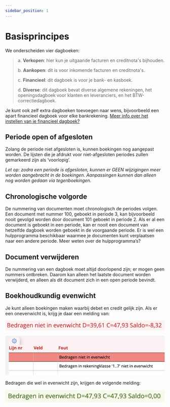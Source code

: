 ```yaml
---
sidebar_position: 1
---
```


# Basisprincipes

We onderscheiden vier dagboeken: 

>a. **Verkopen**: hier kun je uitgaande facturen en creditnota's bijhouden.
>
>b. **Aankopen**: dit is voor inkomende facturen en creditnota's.
>
>c. **Financieel**: dit dagboek is voor je bank- en kasboek.
>
>d. **Diverse**: dit dagboek bevat diverse algemene rekeningen, het openingsdagboek voor klanten en leveranciers, en het BTW-correctiedagboek.

Je kunt ook zelf extra dagboeken toevoegen naar wens, bijvoorbeeld een apart financieel dagboek voor elke bankrekening. <u>Meer info over het instellen van je financieel dagboek?</u> 

## Periode open of afgesloten

Zolang de periode niet afgesloten is, kunnen boekingen nog aangepast worden. De lijsten die je afdrukt voor niet-afgesloten periodes zullen gemarkeerd zijn als ‘voorlopig’.

*Let op: zodra een periode is afgesloten, kunnen er GEEN wijzigingen meer worden aangebracht in de boekingen. Aanpassingen kunnen dan alleen nog worden gedaan via tegenboekingen.*

## Chronologische volgorde

De nummering van documenten moet chronologisch de periodes volgen. Een document met nummer 100, geboekt in periode 3, kan bijvoorbeeld nooit gevolgd worden door document 101 geboekt in periode 2. Als er al een document is geboekt in een periode, kan er nooit een document van hetzelfde dagboek worden geboekt in de voorgaande periode. Er is wel een hulpprogramma beschikbaar waarmee je documenten kunt verplaatsen naar een andere periode. Meer weten over de hulpprogramma’s? 

## Document verwijderen

De nummering van een dagboek moet altijd doorlopend zijn; er mogen geen nummers ontbreken. Daarom kan alleen het laatste document worden verwijderd, en alleen als dit document zich in een open periode bevindt.

## Boekhoudkundig evenwicht

Je kunt alleen boekingen maken waarbij debet en credit gelijk zijn. Als er een onevenwicht is, krijg je daar een melding van: 

![alt text](image.png)

![alt text](image-1.png)


Bedragen die wel in evenwicht zijn, krijgen de volgende melding: 

![alt text](image-2.png)